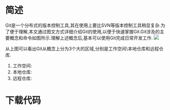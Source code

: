 
# 简述
Git是一个分布式的版本控制工具,其在使用上要比SVN等版本控制工具稍显复杂.为了便于理解,本文通过图文方式详细介绍Git的使用,以便于快速掌握Git.Git涉及的主要概念和命令如图所示.理解上述概念后,基本可以使用Git完成日常开发工作.
![](/home/zhangsn/docs/notes/pics/git_base.png)

从上图可以看出Git从概念上分为3个大的区域,分别是工作空间\本地仓库和远程仓库.
1. 工作空间:
2. 本地仓库:
3. 远程仓库:

# 下载代码

# 